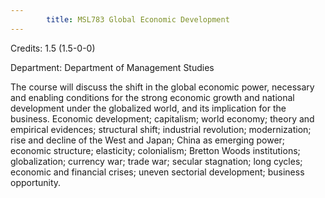 ```yaml
---
        title: MSL783 Global Economic Development
---
```

Credits: 1.5 (1.5-0-0)

Department: Department of Management Studies

The course will discuss the shift in the global economic power, necessary and enabling conditions for the strong economic growth and national development under the globalized world, and its implication for the business. Economic development; capitalism; world economy; theory and empirical evidences; structural shift; industrial revolution; modernization; rise and decline of the West and Japan; China as emerging power; economic structure; elasticity; colonialism; Bretton Woods institutions; globalization; currency war; trade war; secular stagnation; long cycles; economic and financial crises; uneven sectorial development; business opportunity.